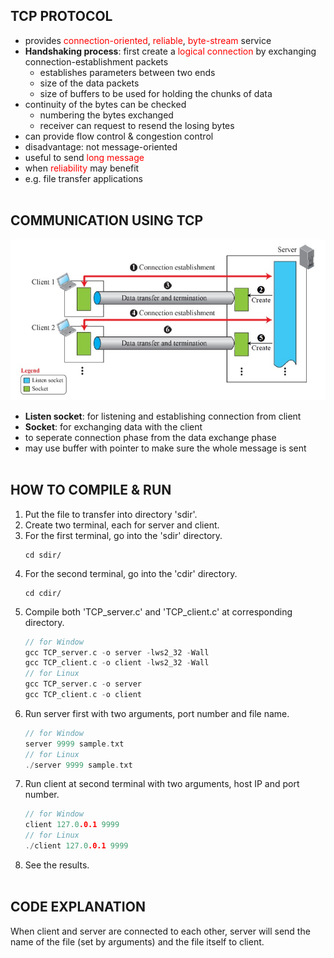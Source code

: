 ## TCP PROTOCOL
- provides <span style="color:red">connection-oriented</span>, <span style="color:red">reliable</span>, <span style="color:red">byte-stream</span> service
- **Handshaking process**: first create a <span style="color:red">logical connection</span> by exchanging connection-establishment packets
    - establishes parameters between two ends
    - size of the data packets
    - size of buffers to be used for holding the chunks of data
- continuity of the bytes can be checked
    - numbering the bytes exchanged
    - receiver can request to resend the losing bytes
- can provide flow control & congestion control
- disadvantage: not message-oriented
- useful to send <span style="color:red">long message</span>
- when <span style="color:red">reliability</span> may benefit
- e.g. file transfer applications<br /><br />


## COMMUNICATION USING TCP
![tcp_connection](tcp_connection.jpg)
- **Listen socket**: for listening and establishing connection from client
- **Socket**: for exchanging data with the client
- to seperate connection phase from the data exchange phase
- may use buffer with pointer to make sure the whole message is sent<br /><br />


## HOW TO COMPILE & RUN
1. Put the file to transfer into directory 'sdir'.
2. Create two terminal, each for server and client.
3. For the first terminal, go into the 'sdir' directory.
    ```
    cd sdir/
    ```
4. For the second terminal, go into the 'cdir' directory.
    ```
    cd cdir/
    ```
5. Compile both 'TCP_server.c' and 'TCP_client.c' at corresponding directory.
    ```c
    // for Window
    gcc TCP_server.c -o server -lws2_32 -Wall
    gcc TCP_client.c -o client -lws2_32 -Wall
    // for Linux
    gcc TCP_server.c -o server
    gcc TCP_client.c -o client
    ```
6. Run server first with two arguments, port number and file name.
    ```c
    // for Window
    server 9999 sample.txt
    // for Linux
    ./server 9999 sample.txt
    ```
7. Run client at second terminal with two arguments, host IP and port number.
    ```c
    // for Window
    client 127.0.0.1 9999
    // for Linux
    ./client 127.0.0.1 9999
    ```
8. See the results.<br /><br />


## CODE EXPLANATION
When client and server are connected to each other, server will send the name of the file (set by arguments) and the file itself to client.
